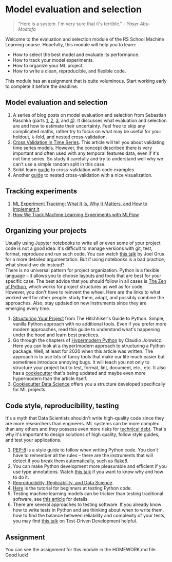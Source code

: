# Model evaluation and selection

> "Here is a system. I'm very sure that it's terrible." - *Yaser Abu-Mostafa*

Welcome to the evaluation and selection module of the RS School Machine Learning course. Hopefully, this module will help you to learn:
- How to select the best model and evaluate its performance.
- How to track your model experiments.
- How to organize your ML project.
- How to write a clean, reproducible, and flexible code.

This module has an assignment that is quite voluminous. Start working early to complete it before the deadline.

## Model evaluation and selection
1. A series of blog posts on model evaluation and selection from Sebastian Raschka (parts [1](https://sebastianraschka.com/blog/2016/model-evaluation-selection-part1.html), [2](https://sebastianraschka.com/blog/2016/model-evaluation-selection-part2.html), [3](https://sebastianraschka.com/blog/2016/model-evaluation-selection-part3.html), and [4](https://sebastianraschka.com/blog/2018/model-evaluation-selection-part4.html)). It discusses what evaluation and selection are and how to estimate their uncertainty. Feel free to skip any complicated maths, rather try to focus on what may be useful for you: holdout, k-fold, and nested cross-validation.
2. [Cross Validation in Time Series](https://medium.com/@soumyachess1496/cross-validation-in-time-series-566ae4981ce4). This article will tell you about validating time series models. However, the concept described there is very important and often used with any temporal features data, even if it's not time series. So study it carefully and try to understand well why we can't use a simple random split in this case.
3. Scikit learn [guide](https://scikit-learn.org/stable/model_selection.html) to cross-validation with code examples
4. Another [guide](https://weina.me/nested-cross-validation/) to nested cross-validation with a nice visualization. 

## Tracking experiments
1. [ML Experiment Tracking: What It Is, Why It Matters, and How to Implement It](https://neptune.ai/blog/ml-experiment-tracking)
2. [How We Track Machine Learning Experiments with MLFlow](https://www.datarevenue.com/en-blog/how-we-track-machine-learning-experiments-with-mlflow)

## Organizing your projects
Usually using Jupyter notebooks to write all or even some of your project code is not a good idea: it's difficult to manage versions with git, test, format, reproduce and run such code. You can watch [this talk](https://www.youtube.com/watch?v=7jiPeIFXb6U) by Joel Grus for a more detailed argumentation. But if using notebooks is a bad practice, what should we do instead?  
There is no universal pattern for project organization. Python is a flexible language – it allows you to choose layouts and tools that are best for your specific case. The best advice that you should follow in all cases is [The Zen of Python](https://www.python.org/dev/peps/pep-0020/), which works for project structures as well as for code.  
However, you don't have to reinvent the wheel. Here are the links to what worked well for other people: study them, adapt, and possibly combine the approaches.
Also, stay updated on new instruments since they are emerging every time.
1. [Structuring Your Project](https://docs.python-guide.org/writing/structure/) from The Hitchhiker's Guide to Python. Simple, vanilla Python approach with no additional tools. Even if you prefer more modern approaches, read this guide to understand what's happening under the hood and learn best practices. 
2. Go through the chapters of [Hypermodern Python](https://cjolowicz.github.io/posts/hypermodern-python-01-setup/) by Claudio Jolowicz. Here you can look at a (hyper)modern approach to structuring a Python package. Well, at least for 2020 when this article was written. The approach is to use lots of fancy tools that make our life much easier but sometimes introduce annoying bugs. It will teach you not only to structure your project but to test, format, lint, document, etc., etc. It also has a [cookiecutter](https://github.com/cjolowicz/cookiecutter-hypermodern-python) that's being updated and maybe even more hypermodern than the article itself.
3. [Cookiecutter Data Science](https://drivendata.github.io/cookiecutter-data-science/) offers you a structure developed specifically for ML projects. 

## Code style, reproducibility, testing
It's a myth that Data Scientists shouldn't write high-quality code since they are more researchers than engineers. ML systems can be more complex than any others and they possess even more risks for [technical debt](https://proceedings.neurips.cc/paper/2015/file/86df7dcfd896fcaf2674f757a2463eba-Paper.pdf). That's why it's important to design solutions of high quality, follow style guides, and test your applications.  
1. [PEP-8](https://www.python.org/dev/peps/pep-0008/) is a style guide to follow when writing Python code. You don't have to remember all the rules – there are the instruments that will detect if you break them automatically, such as [flake8](https://flake8.pycqa.org/en/latest/).
2. You can make Python development more pleasurable and efficient if you use type annotations. Watch [this talk](https://www.youtube.com/watch?v=pMgmKJyWKn8) if you want to know why and how to do it.
3. [Reproducibility, Replicability, and Data Science](https://www.kdnuggets.com/2019/11/reproducibility-replicability-data-science.html).
4. [Here](https://realpython.com/python-testing/) is the tutorial for beginners at testing Python code. 
5. Testing machine learning models can be trickier than testing traditional software, see [this article](https://www.jeremyjordan.me/testing-ml/) for details. 
6. There are several approaches to testing software. If you already know how to write tests in Python and are thinking about when to write them, how to find the balance between reliability and complexity of your tests, you may find [this talk](https://www.youtube.com/watch?v=EZ05e7EMOLM) on Test-Driven Development helpful. 

## Assignment
You can see the assignment for this module in the HOMEWORK.md file. Good luck!
